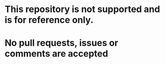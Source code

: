 # This repository is not supported and is for reference only. 

# No pull requests, issues or comments are accepted
